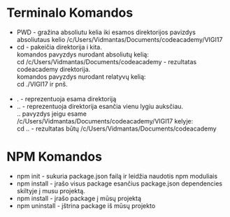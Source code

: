 # Terminalo Komandos

-   PWD - gražina absoliutu kelia iki esamos direktorijos
    pavizdys absoliutaus kelio /c/Users/Vidmantas/Documents/codeacademy/VIGI17
-   cd - pakeičia direktorija i kita. <br />
    komandos pavyzdys nurodant absoliutų kelią: <br />
    cd /c/Users/Vidmantas/Documents/codeacademy - rezultatas codeacademy direktorija. <br />
    komandos pavyzdys nurodant relatyvų kelią:<br />
    cd ./VIGI17 ir pnš.<br />
    <br />
-   . - reprezentuoja esama direktoriją <br />
-   .. - reprezentuoja direktorija esančia vienu lygiu auksčiau. <br />
    .. pavyzdys jeigu esame /c/Users/Vidmantas/Documents/codeacademy/VIGI17 kelyje: <br />
    cd .. - rezultatas būtų /c/Users/Vidmantas/Documents/codeacademy

# NPM Komandos

-   npm init - sukuria package.json failą ir leidžia naudotis npm moduliais
-   npm install - įrašo visus package esančius package.json dependencies skiltyje į musu projektą.
-   npm install <package name> - įrašo package į mūsų projektą
-   npm uninstall <package name> - įštrina package iš mūsų projekto
